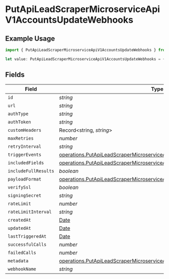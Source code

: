 # PutApiLeadScraperMicroserviceApiV1AccountsUpdateWebhooks

## Example Usage

```typescript
import { PutApiLeadScraperMicroserviceApiV1AccountsUpdateWebhooks } from "oppulence-backend-sdk/models/operations";

let value: PutApiLeadScraperMicroserviceApiV1AccountsUpdateWebhooks = {};
```

## Fields

| Field                                                                                                                                                                    | Type                                                                                                                                                                     | Required                                                                                                                                                                 | Description                                                                                                                                                              |
| ------------------------------------------------------------------------------------------------------------------------------------------------------------------------ | ------------------------------------------------------------------------------------------------------------------------------------------------------------------------ | ------------------------------------------------------------------------------------------------------------------------------------------------------------------------ | ------------------------------------------------------------------------------------------------------------------------------------------------------------------------ |
| `id`                                                                                                                                                                     | *string*                                                                                                                                                                 | :heavy_minus_sign:                                                                                                                                                       | N/A                                                                                                                                                                      |
| `url`                                                                                                                                                                    | *string*                                                                                                                                                                 | :heavy_minus_sign:                                                                                                                                                       | N/A                                                                                                                                                                      |
| `authType`                                                                                                                                                               | *string*                                                                                                                                                                 | :heavy_minus_sign:                                                                                                                                                       | N/A                                                                                                                                                                      |
| `authToken`                                                                                                                                                              | *string*                                                                                                                                                                 | :heavy_minus_sign:                                                                                                                                                       | N/A                                                                                                                                                                      |
| `customHeaders`                                                                                                                                                          | Record<string, *string*>                                                                                                                                                 | :heavy_minus_sign:                                                                                                                                                       | N/A                                                                                                                                                                      |
| `maxRetries`                                                                                                                                                             | *number*                                                                                                                                                                 | :heavy_minus_sign:                                                                                                                                                       | N/A                                                                                                                                                                      |
| `retryInterval`                                                                                                                                                          | *string*                                                                                                                                                                 | :heavy_minus_sign:                                                                                                                                                       | N/A                                                                                                                                                                      |
| `triggerEvents`                                                                                                                                                          | [operations.PutApiLeadScraperMicroserviceApiV1AccountsUpdateTriggerEvents](../../models/operations/putapileadscrapermicroserviceapiv1accountsupdatetriggerevents.md)[]   | :heavy_minus_sign:                                                                                                                                                       | N/A                                                                                                                                                                      |
| `includedFields`                                                                                                                                                         | [operations.PutApiLeadScraperMicroserviceApiV1AccountsUpdateIncludedFields](../../models/operations/putapileadscrapermicroserviceapiv1accountsupdateincludedfields.md)[] | :heavy_minus_sign:                                                                                                                                                       | N/A                                                                                                                                                                      |
| `includeFullResults`                                                                                                                                                     | *boolean*                                                                                                                                                                | :heavy_minus_sign:                                                                                                                                                       | N/A                                                                                                                                                                      |
| `payloadFormat`                                                                                                                                                          | [operations.PutApiLeadScraperMicroserviceApiV1AccountsUpdatePayloadFormat](../../models/operations/putapileadscrapermicroserviceapiv1accountsupdatepayloadformat.md)     | :heavy_minus_sign:                                                                                                                                                       | N/A                                                                                                                                                                      |
| `verifySsl`                                                                                                                                                              | *boolean*                                                                                                                                                                | :heavy_minus_sign:                                                                                                                                                       | N/A                                                                                                                                                                      |
| `signingSecret`                                                                                                                                                          | *string*                                                                                                                                                                 | :heavy_minus_sign:                                                                                                                                                       | N/A                                                                                                                                                                      |
| `rateLimit`                                                                                                                                                              | *number*                                                                                                                                                                 | :heavy_minus_sign:                                                                                                                                                       | N/A                                                                                                                                                                      |
| `rateLimitInterval`                                                                                                                                                      | *string*                                                                                                                                                                 | :heavy_minus_sign:                                                                                                                                                       | N/A                                                                                                                                                                      |
| `createdAt`                                                                                                                                                              | [Date](https://developer.mozilla.org/en-US/docs/Web/JavaScript/Reference/Global_Objects/Date)                                                                            | :heavy_minus_sign:                                                                                                                                                       | N/A                                                                                                                                                                      |
| `updatedAt`                                                                                                                                                              | [Date](https://developer.mozilla.org/en-US/docs/Web/JavaScript/Reference/Global_Objects/Date)                                                                            | :heavy_minus_sign:                                                                                                                                                       | N/A                                                                                                                                                                      |
| `lastTriggeredAt`                                                                                                                                                        | [Date](https://developer.mozilla.org/en-US/docs/Web/JavaScript/Reference/Global_Objects/Date)                                                                            | :heavy_minus_sign:                                                                                                                                                       | N/A                                                                                                                                                                      |
| `successfulCalls`                                                                                                                                                        | *number*                                                                                                                                                                 | :heavy_minus_sign:                                                                                                                                                       | N/A                                                                                                                                                                      |
| `failedCalls`                                                                                                                                                            | *number*                                                                                                                                                                 | :heavy_minus_sign:                                                                                                                                                       | N/A                                                                                                                                                                      |
| `metadata`                                                                                                                                                               | [operations.PutApiLeadScraperMicroserviceApiV1AccountsUpdateMetadata](../../models/operations/putapileadscrapermicroserviceapiv1accountsupdatemetadata.md)               | :heavy_minus_sign:                                                                                                                                                       | N/A                                                                                                                                                                      |
| `webhookName`                                                                                                                                                            | *string*                                                                                                                                                                 | :heavy_minus_sign:                                                                                                                                                       | N/A                                                                                                                                                                      |